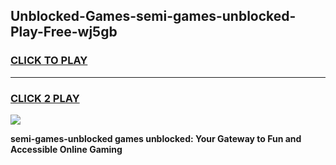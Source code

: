 
## Unblocked-Games-semi-games-unblocked-Play-Free-wj5gb
<h3>
<a href="https://premium76.site?title=semi-games-unblocked&ref=19M">CLICK TO PLAY</a></h3>
<hr>

<h3>
<a href="https://premium76.site?title=semi-games-unblocked&ref=19M">CLICK 2 PLAY</a>
  
</h3>

<a href="https://premium76.site?title=semi-games-unblocked&ref=19M"><img src="https://clearcache.store/games.png"></a>


**semi-games-unblocked games unblocked: Your Gateway to Fun and Accessible Online Gaming**
